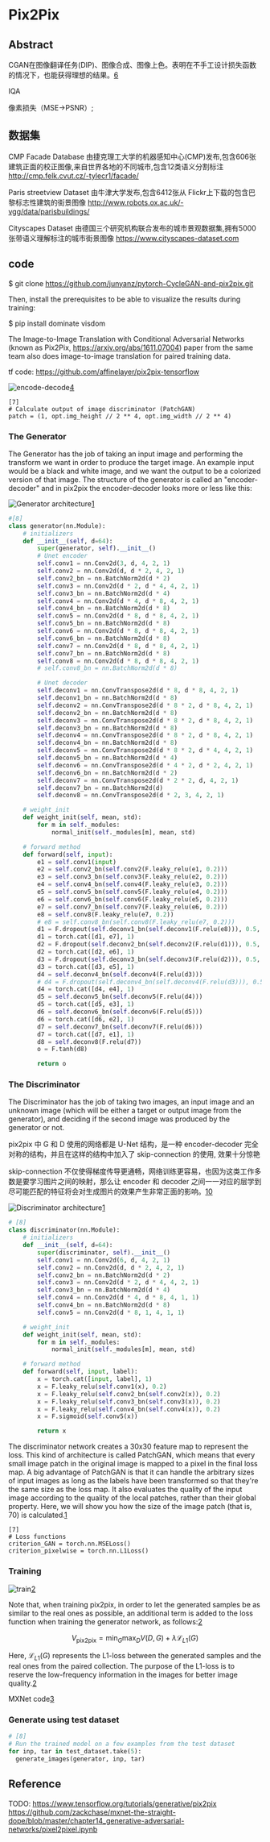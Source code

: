 

<!--
 * @version:
 * @Author:  StevenJokess https://github.com/StevenJokess
 * @Date: 2020-09-23 22:36:52
 * @LastEditors:  StevenJokess https://github.com/StevenJokess
 * @LastEditTime: 2020-12-26 20:42:19
 * @Description:
 * @TODO::
 * @Reference:
-->

# Pix2Pix

## Abstract

CGAN在图像翻译任务(DIP)、图像合成、图像上色。表明在不手工设计损失函数的情况下，也能获得理想的结果。[6]

IQA

像素损失（MSE->PSNR）;

## 数据集

CMP Facade Database
    由捷克理工大学的机器感知中心(CMP)发布,包含606张建筑正面的校正图像,来自世界各地的不同城市,包含12类语义分割标注
    http://cmp.felk.cvut.cz/-tylecr1/facade/

Paris streetview Dataset
    由牛津大学发布,包含6412张从 Flickr上下载的包含巴黎标志性建筑的街景图像
    http://www.robots.ox.ac.uk/-vgg/data/parisbuildings/

Cityscapes Dataset
    由德国三个研究机构联合发布的城市景观数据集,拥有5000张带语义理解标注的城市街景图像
    https://www.cityscapes-dataset.com


## code

$ git clone https://github.com/junyanz/pytorch-CycleGAN-and-pix2pix.git


Then, install the prerequisites to be able to visualize the results during training:

$ pip install dominate visdom


The Image-to-Image Translation with Conditional Adversarial Networks (known as Pix2Pix, https://arxiv.org/abs/1611.07004) paper from the same team also does image-to-image translation for paired training data.

tf code:
https://github.com/affinelayer/pix2pix-tensorflow

![encode-decode](img\encode-decode.png)[4]

```
[7]
# Calculate output of image discriminator (PatchGAN)
patch = (1, opt.img_height // 2 ** 4, opt.img_width // 2 ** 4)
```

### The Generator

The Generator has the job of taking an input image and performing the transform we want in order to produce the target image. An example input would be a black and white image, and we want the output to be a colorized version of that image. The structure of the generator is called an "encoder-decoder" and in pix2pix the encoder-decoder looks more or less like this:


![Generator architecture](img\Pix2Pix_generator.jpg)[1]

```py
#[8]
class generator(nn.Module):
    # initializers
    def __init__(self, d=64):
        super(generator, self).__init__()
        # Unet encoder
        self.conv1 = nn.Conv2d(3, d, 4, 2, 1)
        self.conv2 = nn.Conv2d(d, d * 2, 4, 2, 1)
        self.conv2_bn = nn.BatchNorm2d(d * 2)
        self.conv3 = nn.Conv2d(d * 2, d * 4, 4, 2, 1)
        self.conv3_bn = nn.BatchNorm2d(d * 4)
        self.conv4 = nn.Conv2d(d * 4, d * 8, 4, 2, 1)
        self.conv4_bn = nn.BatchNorm2d(d * 8)
        self.conv5 = nn.Conv2d(d * 8, d * 8, 4, 2, 1)
        self.conv5_bn = nn.BatchNorm2d(d * 8)
        self.conv6 = nn.Conv2d(d * 8, d * 8, 4, 2, 1)
        self.conv6_bn = nn.BatchNorm2d(d * 8)
        self.conv7 = nn.Conv2d(d * 8, d * 8, 4, 2, 1)
        self.conv7_bn = nn.BatchNorm2d(d * 8)
        self.conv8 = nn.Conv2d(d * 8, d * 8, 4, 2, 1)
        # self.conv8_bn = nn.BatchNorm2d(d * 8)

        # Unet decoder
        self.deconv1 = nn.ConvTranspose2d(d * 8, d * 8, 4, 2, 1)
        self.deconv1_bn = nn.BatchNorm2d(d * 8)
        self.deconv2 = nn.ConvTranspose2d(d * 8 * 2, d * 8, 4, 2, 1)
        self.deconv2_bn = nn.BatchNorm2d(d * 8)
        self.deconv3 = nn.ConvTranspose2d(d * 8 * 2, d * 8, 4, 2, 1)
        self.deconv3_bn = nn.BatchNorm2d(d * 8)
        self.deconv4 = nn.ConvTranspose2d(d * 8 * 2, d * 8, 4, 2, 1)
        self.deconv4_bn = nn.BatchNorm2d(d * 8)
        self.deconv5 = nn.ConvTranspose2d(d * 8 * 2, d * 4, 4, 2, 1)
        self.deconv5_bn = nn.BatchNorm2d(d * 4)
        self.deconv6 = nn.ConvTranspose2d(d * 4 * 2, d * 2, 4, 2, 1)
        self.deconv6_bn = nn.BatchNorm2d(d * 2)
        self.deconv7 = nn.ConvTranspose2d(d * 2 * 2, d, 4, 2, 1)
        self.deconv7_bn = nn.BatchNorm2d(d)
        self.deconv8 = nn.ConvTranspose2d(d * 2, 3, 4, 2, 1)

    # weight_init
    def weight_init(self, mean, std):
        for m in self._modules:
            normal_init(self._modules[m], mean, std)

    # forward method
    def forward(self, input):
        e1 = self.conv1(input)
        e2 = self.conv2_bn(self.conv2(F.leaky_relu(e1, 0.2)))
        e3 = self.conv3_bn(self.conv3(F.leaky_relu(e2, 0.2)))
        e4 = self.conv4_bn(self.conv4(F.leaky_relu(e3, 0.2)))
        e5 = self.conv5_bn(self.conv5(F.leaky_relu(e4, 0.2)))
        e6 = self.conv6_bn(self.conv6(F.leaky_relu(e5, 0.2)))
        e7 = self.conv7_bn(self.conv7(F.leaky_relu(e6, 0.2)))
        e8 = self.conv8(F.leaky_relu(e7, 0.2))
        # e8 = self.conv8_bn(self.conv8(F.leaky_relu(e7, 0.2)))
        d1 = F.dropout(self.deconv1_bn(self.deconv1(F.relu(e8))), 0.5, training=True)
        d1 = torch.cat([d1, e7], 1)
        d2 = F.dropout(self.deconv2_bn(self.deconv2(F.relu(d1))), 0.5, training=True)
        d2 = torch.cat([d2, e6], 1)
        d3 = F.dropout(self.deconv3_bn(self.deconv3(F.relu(d2))), 0.5, training=True)
        d3 = torch.cat([d3, e5], 1)
        d4 = self.deconv4_bn(self.deconv4(F.relu(d3)))
        # d4 = F.dropout(self.deconv4_bn(self.deconv4(F.relu(d3))), 0.5)
        d4 = torch.cat([d4, e4], 1)
        d5 = self.deconv5_bn(self.deconv5(F.relu(d4)))
        d5 = torch.cat([d5, e3], 1)
        d6 = self.deconv6_bn(self.deconv6(F.relu(d5)))
        d6 = torch.cat([d6, e2], 1)
        d7 = self.deconv7_bn(self.deconv7(F.relu(d6)))
        d7 = torch.cat([d7, e1], 1)
        d8 = self.deconv8(F.relu(d7))
        o = F.tanh(d8)

        return o
```


### The Discriminator

The Discriminator has the job of taking two images, an input image and an unknown image (which will be either a target or output image from the generator), and deciding if the second image was produced by the generator or not.

pix2pix 中 G 和 D 使用的网络都是 U-Net 结构，是一种 encoder-decoder 完全对称的结构，并且在这样的结构中加入了 skip-connection 的使用, 效果十分惊艳

skip-connection 不仅使得梯度传导更通畅，网络训练更容易，也因为这类工作多数是要学习图片之间的映射，那么让 encoder 和 decoder 之间一一对应的层学到尽可能匹配的特征将会对生成图片的效果产生非常正面的影响。[10]

![Discriminator architecture](img\Pix2Pix_discri.jpg)[1]

```py
# [8]
class discriminator(nn.Module):
    # initializers
    def __init__(self, d=64):
        super(discriminator, self).__init__()
        self.conv1 = nn.Conv2d(6, d, 4, 2, 1)
        self.conv2 = nn.Conv2d(d, d * 2, 4, 2, 1)
        self.conv2_bn = nn.BatchNorm2d(d * 2)
        self.conv3 = nn.Conv2d(d * 2, d * 4, 4, 2, 1)
        self.conv3_bn = nn.BatchNorm2d(d * 4)
        self.conv4 = nn.Conv2d(d * 4, d * 8, 4, 1, 1)
        self.conv4_bn = nn.BatchNorm2d(d * 8)
        self.conv5 = nn.Conv2d(d * 8, 1, 4, 1, 1)

    # weight_init
    def weight_init(self, mean, std):
        for m in self._modules:
            normal_init(self._modules[m], mean, std)

    # forward method
    def forward(self, input, label):
        x = torch.cat([input, label], 1)
        x = F.leaky_relu(self.conv1(x), 0.2)
        x = F.leaky_relu(self.conv2_bn(self.conv2(x)), 0.2)
        x = F.leaky_relu(self.conv3_bn(self.conv3(x)), 0.2)
        x = F.leaky_relu(self.conv4_bn(self.conv4(x)), 0.2)
        x = F.sigmoid(self.conv5(x))

        return x
```

The discriminator network creates a 30x30 feature map to represent the loss. This kind of architecture is called PatchGAN, which means that every small image patch in the original image is mapped to a pixel in the final loss map. A big advantage of PatchGAN is that it can handle the arbitrary sizes of input images as long as the labels have been transformed so that they're the same size as the loss map. It also evaluates the quality of the input image according to the quality of the local patches, rather than their global property. Here, we will show you how the size of the image patch (that is, 70) is calculated.[1]

```
[7]
# Loss functions
criterion_GAN = torch.nn.MSELoss()
criterion_pixelwise = torch.nn.L1Loss()
```

### Training

![train](img\Pix2Pix_train.jpg)[2]

Note that, when training pix2pix, in order to let the generated samples be as similar to the real ones as possible, an additional term is added to the loss function when training the generator network, as follows:[2]

$$V_{\text {pix} 2 \text {pix}}=\min _{G} \max _{D} V(D, G)+\lambda \mathcal{L}_{L 1}(G)$$

Here, $\mathcal{L}_{L 1}(G)$ represents the L1-loss between the generated samples and the real ones from the paired collection. The purpose of the L1-loss is to reserve the low-frequency information in the images for better image quality.[2]

MXNet code[3]

### Generate using test dataset

```py
# [8]
# Run the trained model on a few examples from the test dataset
for inp, tar in test_dataset.take(5):
  generate_images(generator, inp, tar)
```



## Reference


[1]: https://learning.oreilly.com/library/view/hands-on-generative-adversarial/9781789530513/8d5574ec-aa41-42d3-a92d-d549488d32a9.xhtml
[2]: https://learning.oreilly.com/library/view/hands-on-generative-adversarial/9781789530513/05e25d65-5beb-412b-9b38-d99516eccbf0.xhtml
[3]: https://github.com/Ldpe2G/DeepLearningForFun/tree/master/Mxnet-Scala/Pix2Pix
[4]: https://affinelayer.com/pix2pix/
[5]: https://github.com/yenchenlin/pix2pix-tensorflow
[6]: https://ai.deepshare.net/detail/v_5f44d9dce4b0118787333e00/3?from=p_5f4c7402e4b0dd4d974c43e4&type=6
[7]: https://github.com/eriklindernoren/PyTorch-GAN/blob/master/implementations/pix2pix/pix2pix.py
[8]: https://github.com/znxlwm/pytorch-pix2pix/blob/master/pytorch_pix2pix.py
[9]: https://github.com/znxlwm/pytorch-pix2pix/blob/master/network.py
[10]: https://zhuyinlin.github.io/build/html/algorithm/GAN.html#sgan-stacked-gan
TODO: https://www.tensorflow.org/tutorials/generative/pix2pix
https://github.com/zackchase/mxnet-the-straight-dope/blob/master/chapter14_generative-adversarial-networks/pixel2pixel.ipynb

